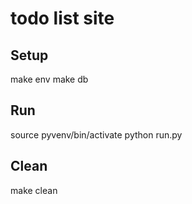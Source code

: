 # todo list site

## Setup

   make env
   make db

## Run

   source pyvenv/bin/activate
   python run.py

## Clean

   make clean